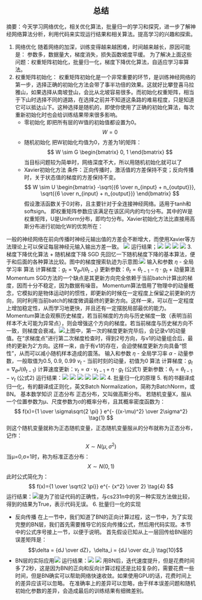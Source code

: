 ##          <center>总结</center>
摘要：今天学习网络优化，相关优化算法，批量归一的学习和探究，进一步了解神经网络算法分析，利用代码来实现运行结果和相关算法。提高学习的兴趣和探索。
1.  网络优化
随着网络的加深，训练变得越来越困难，时间越来越长，原因可能是：
参数多，数据量大，梯度消失，损失函数坡度平缓。
为了解决上面这些问题：权重矩阵初始化，批量归一化，梯度下降优化算法，自适应学习率算法。
2. 权重矩阵初始化：
权重矩阵初始化是一个非常重要的环节，是训练神经网络的第一步，选择正确的初始化方法会带了事半功倍的效果。这就好比攀登喜马拉雅山，如果选择从南坡登山，会比从北坡容易很多。而初始化权重矩阵，相当于下山时选择不同的道路，在选择之前并不知道这条路的难易程度，只是知道它可以抵达山下。这种选择是随机的，即使你使用了正确的初始化算法，每次重新初始化时也会给训练结果带来很多影响。
   +  零初始化
即把所有层的W值的初始值都设置为0。$$ W = 0 $$
   + 随机初始化
把W初始化均值为0，方差为1的矩阵：
$$ W \sim G \begin{bmatrix} 0, 1 \end{bmatrix} $$
当目标问题较为简单时，网络深度不大，所以用随机初始化就可以了
   + Xavier初始化方法
条件：正向传播时，激活值的方差保持不变；反向传播时，关于状态值的梯度的方差保持不变。
$$ W \sim U \begin{bmatrix} -\sqrt{{6 \over n_{input} + n_{output}}}, \sqrt{{6 \over n_{input} + n_{output}}} \end{bmatrix} $$
假设激活函数关于0对称，且主要针对于全连接神经网络。适用于tanh和softsign。
即权重矩阵参数应该满足在该区间内的均匀分布。其中的W是权重矩阵，U是Uniform分布，即均匀分布。Xavier初始化方法比直接用高斯分布进行初始化W的优势所在：

一般的神经网络在前向传播时神经元输出值的方差会不断增大，而使用Xavier等方法理论上可以保证每层神经元输入输出方差一致。
![](image/1.png)    运行结果；![](image/a.png)  ![](image/b.png) ![](image/c.png)  ![](image/d.png)
3. 梯度下降优化算法
    + 随机梯度下降 SGD
先回忆一下随机梯度下降的基本算法，便于和后面的各种算法比较。图中的梯度搜索轨迹为示意图:![](image/2.png)  输入和参数
$\eta$ - 全局学习率
算法
计算梯度：$g_t = \nabla_\theta J(\theta_{t-1})$
更新参数：$\theta_t = \theta_{t-1} - \eta \cdot g_t$
    + 动量算法 Momentum
SGD方法的一个缺点是其更新方向完全依赖于当前batch计算出的梯度，因而十分不稳定，因为数据有噪音。
Momentum算法借用了物理中的动量概念，它模拟的是物体运动时的惯性，即更新的时候在一定程度上保留之前更新的方向，同时利用当前batch的梯度微调最终的更新方向。这样一来，可以在一定程度上增加稳定性，从而学习地更快，并且还有一定摆脱局部最优的能力。Momentum算法会观察历史梯度，若当前梯度的方向与历史梯度一致（表明当前样本不太可能为异常点），则会增强这个方向的梯度。若当前梯度与历史梯方向不一致，则梯度会衰减。![](image/3.png)上图中，第一次的梯度更新完毕后，会记录v1的动量值。在“求梯度点”进行第二次梯度检查时，得到2号方向，与v1的动量组合后，最终的更新为2'方向。这样一来，由于有v1的存在，会迫使梯度更新方向具备“惯性”，从而可以减小随机样本造成的震荡。
输入和参数
$\eta$ - 全局学习率
$\alpha$ - 动量参数，一般取值为0.5, 0.9, 0.99
$v_t$ - 当前时刻的动量，初值为0
算法
计算梯度：$g_t = \nabla_\theta J(\theta_{t-1})$
计算速度更新：$v_t = \alpha \cdot v_{t-1} + \eta \cdot g_t$ (公式1)
更新参数：$\theta_t = \theta_{t-1} - v_t$ (公式2)
运行结果：![](image/f.png) ![](image/g.png) ![](image/h.png)
![](image/i.png) ![](image/j.png) ![](image/k.png)
4. 批量归一化的原理
5. 有的书翻译成归一化，有的翻译成正则化，英文Batch Normalization，简称为BatchNorm，或BN。
基本数学知识
正态分布
正态分布，又叫做高斯分布。
若随机变量X，服从一个位置参数为μ、尺度参数为σ的概率分布，且其概率密度函数为：
$$ f(x)={1 \over \sigma\sqrt{2 \pi} } e^{- {(x-\mu)^2} \over 2\sigma^2} \tag{1} $$
则这个随机变量就称为正态随机变量，正态随机变量服从的分布就称为正态分布，记作：
$$ X \sim N(\mu,\sigma^2) \tag{2} $$
当μ=0,σ=1时，称为标准正态分布：
$$X \sim N(0,1) \tag{3}$$
此时公式简化为：
$$ f(x)={1 \over \sqrt{2 \pi}} e^{- {x^2} \over 2} \tag{4} $$
运行结果：![](image/4.png)是为了验证代码的正确性，与cs231n中的另一种实现方法做比较，得到的结果为True，表示代码无误。
6. 批量归一化的实现
   + 反向传播
在上一节中，我们知道了BN的正向计算过程，这一节中，为了实现完整的BN层，我们首先需要推导它的反向传播公式，然后用代码实现。本节中的公式序号接上一节，以便于说明。
首先假设已知从上一层回传给BN层的误差矩阵是：
$$\delta = {dJ \over dZ}，\delta_i = {dJ \over dz_i} \tag{10}$$
   + BN层的实际应用![](image/5.png)
  运行结果：![](image/z.png)
![](image/6.png)
用BN后，迭代速度提升，但是花费时间多了2秒，这是因为BN的正向和反向计算过程还是比较复杂的，需要花费一些时间，但是BN确实可以帮助网络快速收敛。如果使用GPU的话，花费时间上的差异应该可以忽略。
在准确率上的差异可以忽略，由于样本误差问题和随机初始化参数的差异，会造成最后的训练结果有细微差别。





